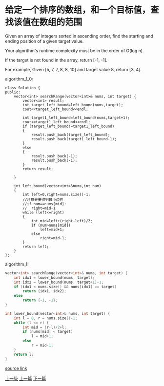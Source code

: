 # 给定一个排序的数组，和一个目标值，查找该值在数组的范围

Given an array of integers sorted in ascending order, find the starting and ending position of a given target value.

Your algorithm's runtime complexity must be in the order of O(log n).

If the target is not found in the array, return [-1, -1].

For example,
Given [5, 7, 7, 8, 8, 10] and target value 8,
return [3, 4].


algorithm_1_0:
```
class Solution {
public:
    vector<int> searchRange(vector<int>& nums, int target) {
        vector<int> result;
        int target_left_bound=left_bound(nums,target);
        cout<<target_left_bound<<endl;

        int target1_left_bound=left_bound(nums,target+1);
        cout<<target1_left_bound<<endl;
        if (target_left_bound!=target1_left_bound)
        {
            result.push_back(target_left_bound);
            result.push_back(target1_left_bound-1);
        }
        else
        {
            result.push_back(-1);
            result.push_back(-1);
        }
        return result;

    }

    int left_bound(vector<int>&nums,int num)
    {
        int left=0,right=nums.size()-1;
        //注意是要得到最小边界
        //if num==nums[mid]:
        //  right=mid-1
        while (left<=right)
        {
            int mid=left+(right-left)/2;
            if (num>nums[mid])
                left=mid+1;
            else
                right=mid-1;
        }
        return left;
    }
};
```

algorithm_1:
```c++
vector<int> searchRange(vector<int>& nums, int target) {
    int idx1 = lower_bound(nums, target);
    int idx2 = lower_bound(nums, target+1)-1;
    if (idx1 < nums.size() && nums[idx1] == target)
        return {idx1, idx2};
    else
        return {-1, -1};
}

int lower_bound(vector<int>& nums, int target) {
    int l = 0, r = nums.size()-1;
    while (l <= r) {
        int mid = (r-l)/2+l;
        if (nums[mid] < target)
            l = mid+1;
        else
            r = mid-1;
    }
    return l;
}
```

[source link](https://leetcode.com/problems/search-for-a-range/discuss/)








[上一级](base.md)
[上一篇](same_tree.md)
[下一篇](sqrt.md)
